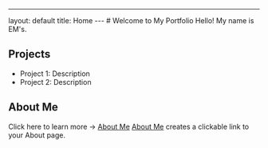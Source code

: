---
layout: default
title: Home
--- # Welcome to My Portfolio Hello! My name is EM's.
## Projects
- Project 1: Description
- Project 2: Description
## About Me
Click here to learn more → [About Me](about.md)
[About Me](about.md) creates a clickable link to your About page.
